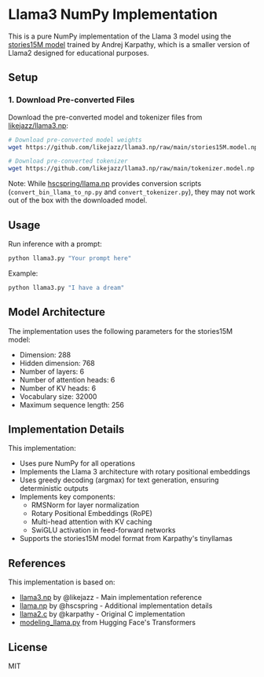 # Llama3 NumPy Implementation

This is a pure NumPy implementation of the Llama 3 model using the [stories15M model](https://huggingface.co/karpathy/tinyllamas/tree/main) trained by Andrej Karpathy, which is a smaller version of Llama2 designed for educational purposes.

## Setup

### 1. Download Pre-converted Files

Download the pre-converted model and tokenizer files from [likejazz/llama3.np](https://github.com/likejazz/llama3.np):

```bash
# Download pre-converted model weights
wget https://github.com/likejazz/llama3.np/raw/main/stories15M.model.npz

# Download pre-converted tokenizer
wget https://github.com/likejazz/llama3.np/raw/main/tokenizer.model.np
```

Note: While [hscspring/llama.np](https://github.com/hscspring/llama.np) provides conversion scripts (`convert_bin_llama_to_np.py` and `convert_tokenizer.py`), they may not work out of the box with the downloaded model.

## Usage

Run inference with a prompt:

```bash
python llama3.py "Your prompt here"
```

Example:
```bash
python llama3.py "I have a dream"
```

## Model Architecture

The implementation uses the following parameters for the stories15M model:
- Dimension: 288
- Hidden dimension: 768
- Number of layers: 6
- Number of attention heads: 6
- Number of KV heads: 6
- Vocabulary size: 32000
- Maximum sequence length: 256

## Implementation Details

This implementation:
- Uses pure NumPy for all operations
- Implements the Llama 3 architecture with rotary positional embeddings
- Uses greedy decoding (argmax) for text generation, ensuring deterministic outputs
- Implements key components:
  - RMSNorm for layer normalization
  - Rotary Positional Embeddings (RoPE)
  - Multi-head attention with KV caching
  - SwiGLU activation in feed-forward networks
- Supports the stories15M model format from Karpathy's tinyllamas

## References

This implementation is based on:
- [llama3.np](https://github.com/likejazz/llama3.np) by @likejazz - Main implementation reference
- [llama.np](https://github.com/hscspring/llama.np) by @hscspring - Additional implementation details
- [llama2.c](https://github.com/karpathy/llama2.c) by @karpathy - Original C implementation
- [modeling_llama.py](https://github.com/huggingface/transformers/blob/main/src/transformers/models/llama/modeling_llama.py) from Hugging Face's Transformers

## License

MIT